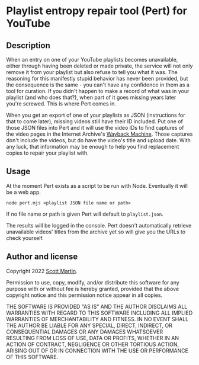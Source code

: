 # Playlist entropy repair tool (Pert) for YouTube

## Description

When an entry on one of your YouTube playlists becomes unavailable, either through having been deleted or made private, the service will not only remove it from your playlist but also refuse to tell you what it was. The reasoning for this manifestly stupid behavior has never been provided, but the consequence is the same - you can't have any confidence in them as a tool for curation. If you didn't happen to make a record of what was in your playlist (and who does that?), when part of it goes missing years later you're screwed. This is where Pert comes in.

When you get an export of one of your playlists as JSON (instructions for that to come later), missing videos still have their ID included. Put one of those JSON files into Pert and it will use the video IDs to find captures of the video pages in the Internet Archive's [Wayback Machine](https://web.archive.org/). Those captures don't include the videos, but do have the video's title and upload date. With any luck, that information may be enough to help you find replacement copies to repair your playlist with.

## Usage

At the moment Pert exists as a script to be run with Node. Eventually it will be a web app.

`node pert.mjs <playlist JSON file name or path>`

If no file name or path is given Pert will default to `playlist.json`.

The results will be logged in the console. Pert doesn't automatically retrieve unavailable videos' titles from the archive yet so will give you the URLs to check yourself.

## Author and license

Copyright 2022 [Scott Martin](https://github.com/scottdotjs).

Permission to use, copy, modify, and/or distribute this software for any purpose with or without fee is hereby granted, provided that the above copyright notice and this permission notice appear in all copies.

THE SOFTWARE IS PROVIDED "AS IS" AND THE AUTHOR DISCLAIMS ALL WARRANTIES WITH REGARD TO THIS SOFTWARE INCLUDING ALL IMPLIED WARRANTIES OF MERCHANTABILITY AND FITNESS. IN NO EVENT SHALL THE AUTHOR BE LIABLE FOR ANY SPECIAL, DIRECT, INDIRECT, OR CONSEQUENTIAL DAMAGES OR ANY DAMAGES WHATSOEVER RESULTING FROM LOSS OF USE, DATA OR PROFITS, WHETHER IN AN ACTION OF CONTRACT, NEGLIGENCE OR OTHER TORTIOUS ACTION, ARISING OUT OF OR IN CONNECTION WITH THE USE OR PERFORMANCE OF THIS SOFTWARE.